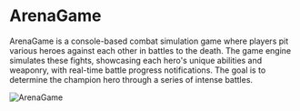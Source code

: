 # ArenaGame
ArenaGame is a console-based combat simulation game where players pit various heroes against each other in battles to the death. The game engine simulates these fights, showcasing each hero's unique abilities and weaponry, with real-time battle progress notifications. The goal is to determine the champion hero through a series of intense battles.


![ArenaGame](https://github.com/Eniko04/ArenaGame/assets/167325223/2f4dc3f7-fb9c-4598-8ec5-2c1d40aa6aa2)




